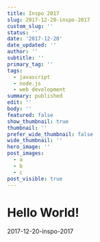 ```yaml
---
title: Inspo 2017
slug: 2017-12-20-inspo-2017
custom_slug: ''
status: ''
date: '2017-12-20'
date_updated: ''
author: ''
subtitle: ''
primary_tag: ''
tags:
  - javascript
  - node.js
  - web development
summary: published
edit: ''
body: ''
featured: false
show_thumbnail: true
thumbnail: ''
prefer_wide_thumbnail: false
wide_thumbnail: ''
hero_image: ''
post_images:
  - a
  - b
  - c
post_visible: true
---
```

# Hello World!
2017-12-20-inspo-2017